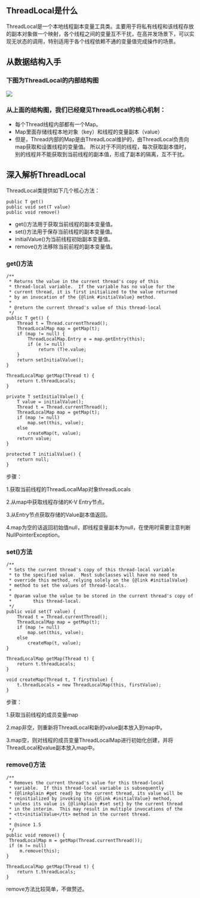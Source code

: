 ## ThreadLocal是什么
ThreadLocal是一个本地线程副本变量工具类。主要用于将私有线程和该线程存放的副本对象做一个映射，各个线程之间的变量互不干扰，在高并发场景下，可以实现无状态的调用，特别适用于各个线程依赖不通的变量值完成操作的场景。
## 从数据结构入手
### 下图为ThreadLocal的内部结构图
![](https://upload-images.jianshu.io/upload_images/7432604-ad2ff581127ba8cc.jpg?imageMogr2/auto-orient/strip%7CimageView2/2/w/806/format/webp)
### 从上面的结构图，我们已经窥见ThreadLocal的核心机制：
+ 每个Thread线程内部都有一个Map。
+ Map里面存储线程本地对象（key）和线程的变量副本（value）
+ 但是，Thread内部的Map是由ThreadLocal维护的，由ThreadLocal负责向map获取和设置线程的变量值。
所以对于不同的线程，每次获取副本值时，别的线程并不能获取到当前线程的副本值，形成了副本的隔离，互不干扰。
## 深入解析ThreadLocal
ThreadLocal类提供如下几个核心方法：
```
public T get()
public void set(T value)
public void remove()
```
+ get()方法用于获取当前线程的副本变量值。
+ set()方法用于保存当前线程的副本变量值。
+ initialValue()为当前线程初始副本变量值。
+ remove()方法移除当前前程的副本变量值。
### get()方法
```
/**
 * Returns the value in the current thread's copy of this
 * thread-local variable.  If the variable has no value for the
 * current thread, it is first initialized to the value returned
 * by an invocation of the {@link #initialValue} method.
 *
 * @return the current thread's value of this thread-local
 */
public T get() {
    Thread t = Thread.currentThread();
    ThreadLocalMap map = getMap(t);
    if (map != null) {
        ThreadLocalMap.Entry e = map.getEntry(this);
        if (e != null)
            return (T)e.value;
    }
    return setInitialValue();
}

ThreadLocalMap getMap(Thread t) {
    return t.threadLocals;
}

private T setInitialValue() {
    T value = initialValue();
    Thread t = Thread.currentThread();
    ThreadLocalMap map = getMap(t);
    if (map != null)
        map.set(this, value);
    else
        createMap(t, value);
    return value;
}

protected T initialValue() {
    return null;
}
```
步骤：

1.获取当前线程的ThreadLocalMap对象threadLocals

2.从map中获取线程存储的K-V Entry节点。

3.从Entry节点获取存储的Value副本值返回。

4.map为空的话返回初始值null，即线程变量副本为null，在使用时需要注意判断NullPointerException。
### set()方法
```
/**
 * Sets the current thread's copy of this thread-local variable
 * to the specified value.  Most subclasses will have no need to
 * override this method, relying solely on the {@link #initialValue}
 * method to set the values of thread-locals.
 *
 * @param value the value to be stored in the current thread's copy of
 *        this thread-local.
 */
public void set(T value) {
    Thread t = Thread.currentThread();
    ThreadLocalMap map = getMap(t);
    if (map != null)
        map.set(this, value);
    else
        createMap(t, value);
}

ThreadLocalMap getMap(Thread t) {
    return t.threadLocals;
}

void createMap(Thread t, T firstValue) {
    t.threadLocals = new ThreadLocalMap(this, firstValue);
}
```
步骤：

1.获取当前线程的成员变量map

2.map非空，则重新将ThreadLocal和新的value副本放入到map中。

3.map空，则对线程的成员变量ThreadLocalMap进行初始化创建，并将ThreadLocal和value副本放入map中。
### remove()方法
```
/**
 * Removes the current thread's value for this thread-local
 * variable.  If this thread-local variable is subsequently
 * {@linkplain #get read} by the current thread, its value will be
 * reinitialized by invoking its {@link #initialValue} method,
 * unless its value is {@linkplain #set set} by the current thread
 * in the interim.  This may result in multiple invocations of the
 * <tt>initialValue</tt> method in the current thread.
 *
 * @since 1.5
 */
public void remove() {
 ThreadLocalMap m = getMap(Thread.currentThread());
 if (m != null)
     m.remove(this);
}

ThreadLocalMap getMap(Thread t) {
    return t.threadLocals;
}
```
remove方法比较简单，不做赘述。





